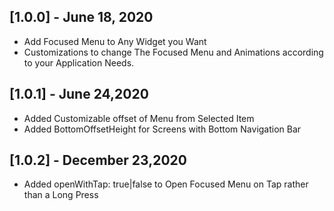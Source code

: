 ## [1.0.0] - June 18, 2020

* Add Focused Menu to Any Widget you Want
* Customizations to change The Focused Menu and Animations according to your Application Needs.

## [1.0.1] - June 24,2020

* Added Customizable offset of Menu from Selected Item
* Added BottomOffsetHeight for Screens with Bottom Navigation Bar

## [1.0.2] - December 23,2020

* Added openWithTap: true|false to Open Focused Menu on Tap rather than a Long Press
